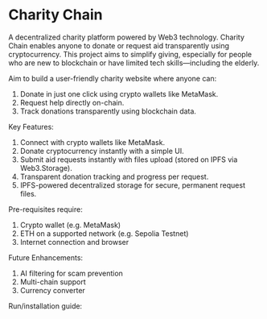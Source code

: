 # Charity Chain

A decentralized charity platform powered by Web3 technology. Charity Chain enables anyone to donate or request aid transparently using cryptocurrency.
This project aims to simplify giving, especially for people who are new to blockchain or have limited tech skills—including the elderly.

Aim to build a user-friendly charity website where anyone can:
1. Donate in just one click using crypto wallets like MetaMask.
2. Request help directly on-chain.
3. Track donations transparently using blockchain data.

Key Features:
1. Connect with crypto wallets like MetaMask.
2. Donate cryptocurrency instantly with a simple UI.
3. Submit aid requests instantly with files upload (stored on IPFS via Web3.Storage).
4. Transparent donation tracking and progress per request.
5. IPFS-powered decentralized storage for secure, permanent request files.

Pre-requisites require:
1. Crypto wallet (e.g. MetaMask)
2. ETH on a supported network (e.g. Sepolia Testnet)
3. Internet connection and browser

Future Enhancements:
1. AI filtering for scam prevention
2. Multi-chain support
3. Currency converter

Run/installation guide:
